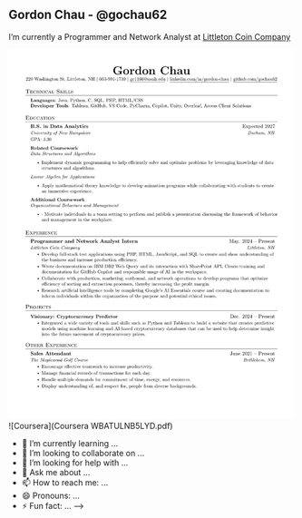 ## Gordon Chau - @gochau62

I’m currently a Programmer and Network Analyst at [Littleton Coin Company](https://www.littletoncoin.com/shop)

![resume.png](resume.png)
![Coursera](Coursera WBATULNB5LYD.pdf)

- 🌱 I’m currently learning ...
- 👯 I’m looking to collaborate on ...
- 🤔 I’m looking for help with ...
- 💬 Ask me about ...
- 📫 How to reach me: ...
- 😄 Pronouns: ...
- ⚡ Fun fact: ...
-->
